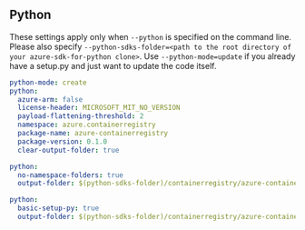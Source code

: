 ## Python

These settings apply only when `--python` is specified on the command line.
Please also specify `--python-sdks-folder=<path to the root directory of your azure-sdk-for-python clone>`.
Use `--python-mode=update` if you already have a setup.py and just want to update the code itself.

``` yaml $(python)
python-mode: create
python:
  azure-arm: false
  license-header: MICROSOFT_MIT_NO_VERSION
  payload-flattening-threshold: 2
  namespace: azure.containerregistry
  package-name: azure-containerregistry
  package-version: 0.1.0
  clear-output-folder: true
```
``` yaml $(python) && $(python-mode) == 'update'
python:
  no-namespace-folders: true
  output-folder: $(python-sdks-folder)/containerregistry/azure-containerregistry/azure/containerregistry
```
``` yaml $(python) && $(python-mode) == 'create'
python:
  basic-setup-py: true
  output-folder: $(python-sdks-folder)/containerregistry/azure-containerregistry
```